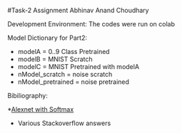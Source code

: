 #Task-2 Assignment
Abhinav Anand Choudhary


Development Environment:
The codes were run on colab

Model Dictionary for Part2:
* modelA = 0..9 Class Pretrained
* modelB = MNIST Scratch
* modelC = MNIST Pretrained with modelA
* nModel_scratch = noise scratch
* nModel_pretrained = noise pretrained  

Bibiliography: 

*[Alexnet with Softmax](https://medium.com/analytics-vidhya/multi-class-image-classification-using-alexnet-deep-learning-network-implemented-in-keras-api-c9ae7bc4c05f)

* Various Stackoverflow answers